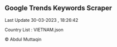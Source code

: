 

## Google Trends Keywords Scraper 
 
Last Update 30-03-2023 , 18:26:42

Country List :
VIETNAM.json



© Abdul Muttaqin 
